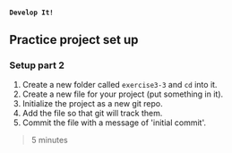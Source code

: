 #### `Develop It!`
##  Practice project set up
### Setup part 2

1. Create a new folder called `exercise3-3` and `cd` into it.
2. Create a new file for your project (put something in it).
3. Initialize the project as a new git repo.
4. Add the file so that git will track them.
5. Commit the file with a message of 'initial commit'.

>5 minutes